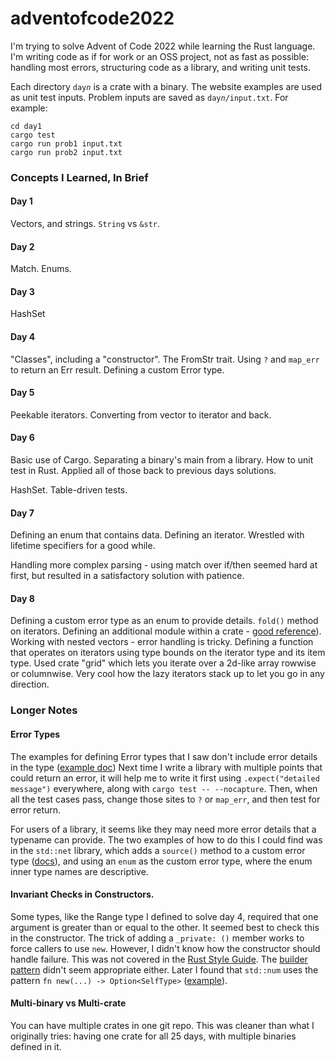 # adventofcode2022
I'm trying to solve Advent of Code 2022 while learning the Rust language.  I'm writing code as if for work or an OSS project, not as fast as possible: handling most errors, structuring code as a library, and writing unit tests.

Each directory `day`_`n`_ is a crate with a binary.
The website examples are used as unit test inputs.
Problem inputs are saved as `day`_`n`_`/input.txt`.
For example:

```
cd day1
cargo test
cargo run prob1 input.txt
cargo run prob2 input.txt
```

### Concepts I Learned, In Brief

#### Day 1
Vectors, and strings.  `String` vs `&str`. 

#### Day 2
Match.  Enums.

#### Day 3
HashSet

#### Day 4

"Classes", including a "constructor". The FromStr trait.
Using `?` and `map_err` to return an Err result.
Defining a custom Error type.

#### Day 5
Peekable iterators.  Converting from vector to iterator and back.  

#### Day 6
Basic use of Cargo. Separating a binary's main from a library.  How to unit test in Rust.  Applied all of those back to previous days solutions.  

HashSet.  Table-driven tests.

#### Day 7
Defining an enum that contains data. Defining an iterator.  Wrestled with lifetime specifiers for a good while.

Handling more complex parsing - using match over if/then seemed hard at first, but resulted in a satisfactory solution with patience.

#### Day 8

Defining a custom error type as an enum to provide details.
`fold()` method on iterators.
Defining an additional module within a crate -  [good reference](https://www.sheshbabu.com/posts/rust-module-system/)).
Working with nested vectors - error handling is tricky. 
Defining a function that operates on iterators using type bounds on the iterator type and its item type.
Used crate "grid" which lets you iterate over a 2d-like array rowwise or columnwise.  Very cool how the lazy
iterators stack up to let you go in any direction.

### Longer Notes

#### Error Types
The examples for defining Error types that I saw don't include error details in the type ([example doc](https://doc.rust-lang.org/rust-by-example/error/multiple_error_types/define_error_type.html))
Next time I write a library with multiple points that could return an error, it will help me to 
write it first using `.expect("detailed message")` everywhere, along with `cargo test -- --nocapture`.
Then, when all the test cases pass, change those sites  to  `?` or `map_err`, and then test for error return.

For users of a library, it seems like they may need more error details that a typename can provide.  The two examples of how to do this I could find was in the `std::net` library, which adds a `source()` method to a custom error type ([docs](https://doc.rust-lang.org/std/error/trait.Error.html#provided-methods)), and using an `enum` as the custom error type, where the enum inner type names are descriptive.


#### Invariant Checks in Constructors.
Some types, like the Range type I defined to solve day 4, required that one argument is greater than or equal to the other.  It seemed best to check this in the constructor.  The trick of adding a `_private: ()` member works to force callers to use `new`.  However,
I didn't know how the constructor should handle failure.  This was not covered in the [Rust Style Guide](https://doc.rust-lang.org/1.0.0/style/ownership/constructors.html).  The [builder pattern](https://rust-unofficial.github.io/patterns/patterns/creational/builder.html) didn't seem appropriate either.  Later I found that `std::num` uses the pattern `fn new(...) -> Option<SelfType>` ([example](https://doc.rust-lang.org/stable/std/num/struct.NonZeroUsize.html)).

#### Multi-binary vs Multi-crate
You can have multiple crates in one git repo.  This was cleaner than what I originally tries: having one crate for all 25 days, with multiple binaries defined in it.


